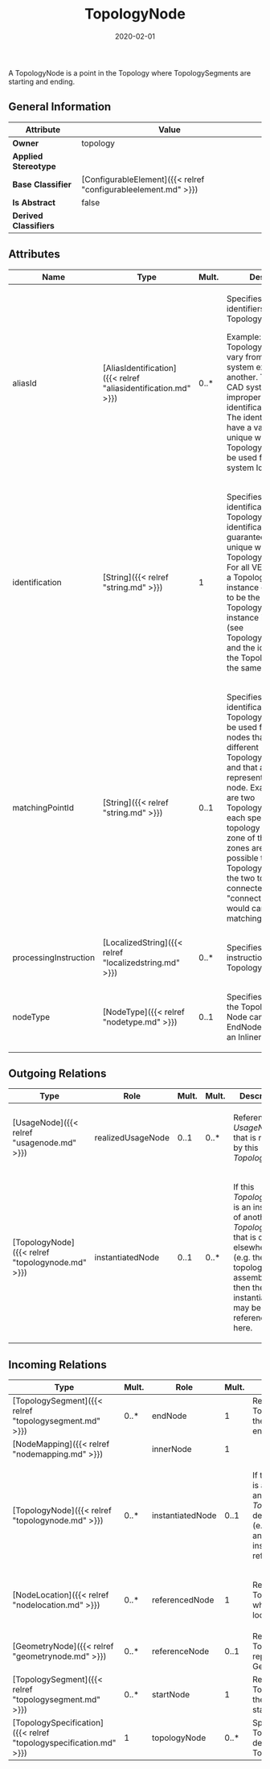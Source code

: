 ﻿---
title: TopologyNode
toc: false
type: specs
date: "2020-02-01"
draft: false
specification: VEC
version: 1.2.0
documentType: "Recommendation"
elementType: Class
classes:
  - TopologyNode
menu_name: vec-1.2.0
---
<p>A TopologyNode is a point in the Topology where TopologySegments are starting and ending.  </p>

## General Information

| Attribute               | Value |
|-------------------------|-------|
| **Owner**               | topology |
| **Applied Stereotype**  |   |
| **Base Classifier**     | [ConfigurableElement]({{< relref "configurableelement.md" >}})<br/>  |
| **Is Abstract**         | false |
| **Derived Classifiers** |   |

## Attributes
|  Name  |  Type  |  Mult.  |  Description  |  Owning Classifier  |
|--------|--------|---------|---------------|--------------|
|aliasId | [AliasIdentification]({{< relref "aliasidentification.md" >}}) | 0..* | <p> Specifies additional identifiers for the TopologyNode.      </p>      <p> Example: TopologyNode Ids may vary from one CAD system export to another. Therefore, the CAD system Id is improper for identification attribute. The identification shall have a value which is unique within the Topology. AliasId may be used for the CAD system Id.      </p> | [TopologyNode]({{< relref "topologynode.md" >}}) |
|identification | [String]({{< relref "string.md" >}}) | 1 | <p> Specifies a unique identification of the TopologyNode. The identification is guaranteed to be unique within the TopologySpecification. For all VEC-documents a TopologyNode-instance can be trusted to be the same if the TopologySpecification-instance is the same (see TopologySpecification) and the identification of the TopologyNode is the same.      </p> | [TopologyNode]({{< relref "topologynode.md" >}}) |
|matchingPointId | [String]({{< relref "string.md" >}}) | 0..1 | <p> Specifies an identification of a TopologyNode which be used for matching nodes that belong to different TopologySpecifications and that are representing the same node. Example: There are two TopologySpecifications, each specifying the topology of a certain zone of the car. If the zones are adjacent, it is possible that there are TopologyNodes where the two topologies are connected. These &quot;connection-nodes&quot; would carry the same matchingPointId.      </p> | [TopologyNode]({{< relref "topologynode.md" >}}) |
|processingInstruction | [LocalizedString]({{< relref "localizedstring.md" >}}) | 0..* | <p> Specifies processing instructions for the TopologyNode.      </p> | [TopologyNode]({{< relref "topologynode.md" >}}) |
|nodeType | [NodeType]({{< relref "nodetype.md" >}}) | 0..1 | <p>Specifies the type of the TopologyNode. A Node can either be an EndNode, a Junction or an Inliner.  </p> | [TopologyNode]({{< relref "topologynode.md" >}}) |

## Outgoing Relations
|    Type  |   Role   |   Mult.   |   Mult.   |   Description   |
|----------|----------|-----------|-----------|-----------------|
| [UsageNode]({{< relref "usagenode.md" >}}) | realizedUsageNode | 0..1 | 0..* | <p> References the <i>UsageNode</i> that is realized by this <i>TopologyNode</i>.      </p> |
| [TopologyNode]({{< relref "topologynode.md" >}}) | instantiatedNode | 0..1 | 0..* | <p> If this <i>TopologyNode</i> is an instance of another <i>To</i><i>pologyNode </i>that is defined elsewhere (e.g. the topology of an assembly), then the instantiated may be referenced here.      </p> |
##  Incoming Relations
|    Type  |   Mult.  |   Role    |   Mult.   |   Description  |
|----------|----------|-----------|-----------|----------------|
| [TopologySegment]({{< relref "topologysegment.md" >}}) | 0..* | endNode | 1 | References the TopologyNode where the TopologySegment ends. |
| [NodeMapping]({{< relref "nodemapping.md" >}}) |  | innerNode | 1 |  |
| [TopologyNode]({{< relref "topologynode.md" >}}) | 0..* | instantiatedNode | 0..1 | <p> If this <i>TopologyNode</i> is an instance of another <i>To</i><i>pologyNode </i>that is defined elsewhere (e.g. the topology of an assembly), then the instantiated may be referenced here.      </p> |
| [NodeLocation]({{< relref "nodelocation.md" >}}) | 0..* | referencedNode | 1 | <p> References the TopologyNode on which the Location is located.      </p> |
| [GeometryNode]({{< relref "geometrynode.md" >}}) | 0..* | referenceNode | 0..1 | References the TopologyNode that is represented by the GeometryNode. |
| [TopologySegment]({{< relref "topologysegment.md" >}}) | 0..* | startNode | 1 | References the TopologyNode where the TopologySegment starts. |
| [TopologySpecification]({{< relref "topologyspecification.md" >}}) | 1 | topologyNode | 0..* | Specifies the TopologyNodes defined by the TopologySpecification. |
